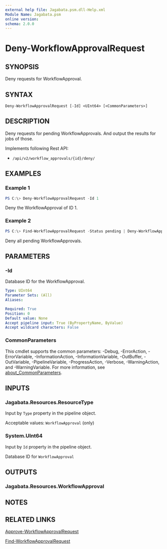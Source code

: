 ```yaml
---
external help file: Jagabata.psm.dll-Help.xml
Module Name: Jagabata.psm
online version:
schema: 2.0.0
---
```


# Deny-WorkflowApprovalRequest

## SYNOPSIS
Deny requests for WorkflowApproval.

## SYNTAX

```
Deny-WorkflowApprovalRequest [-Id] <UInt64> [<CommonParameters>]
```

## DESCRIPTION
Deny requests for pending WorkflowApprovals.
And output the results for jobs of those.

Implements following Rest API:  
- `/api/v2/workflow_approvals/{id}/deny/`  

## EXAMPLES

### Example 1
```powershell
PS C:\> Deny-WorkflowApprovalRequest -Id 1
```

Deny the WorkflowApproval of ID 1.

### Example 2
```powershell
PS C:\> Find-WorkflowApprovalRequest -Status pending | Deny-WorkflowApprovalRequest
```

Deny all pending WorkflowApprovals.

## PARAMETERS

### -Id
Database ID for the WorkflowApproval.

```yaml
Type: UInt64
Parameter Sets: (All)
Aliases:

Required: True
Position: 0
Default value: None
Accept pipeline input: True (ByPropertyName, ByValue)
Accept wildcard characters: False
```

### CommonParameters
This cmdlet supports the common parameters: -Debug, -ErrorAction, -ErrorVariable, -InformationAction, -InformationVariable, -OutBuffer, -OutVariable, -PipelineVariable, -ProgressAction, -Verbose, -WarningAction, and -WarningVariable. For more information, see [about_CommonParameters](http://go.microsoft.com/fwlink/?LinkID=113216).

## INPUTS

### Jagabata.Resources.ResourceType
Input by `Type` property in the pipeline object.

Acceptable values: `WorkflowApproval` (only)

### System.UInt64
Input by `Id` property in the pipeline object.

Database ID for `WorkflowApproval`

## OUTPUTS

### Jagabata.Resources.WorkflowApproval
## NOTES

## RELATED LINKS

[Approve-WorkflowApprovalRequest](./Approve-WorkflowApprovalRequest.md)

[Find-WorkflowApprovalRequest](./Find-WorkflowApprovalRequest.md)
